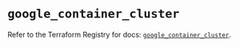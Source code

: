 # `google_container_cluster`

Refer to the Terraform Registry for docs: [`google_container_cluster`](https://registry.terraform.io/providers/hashicorp/google/5.40.0/docs/resources/container_cluster).
